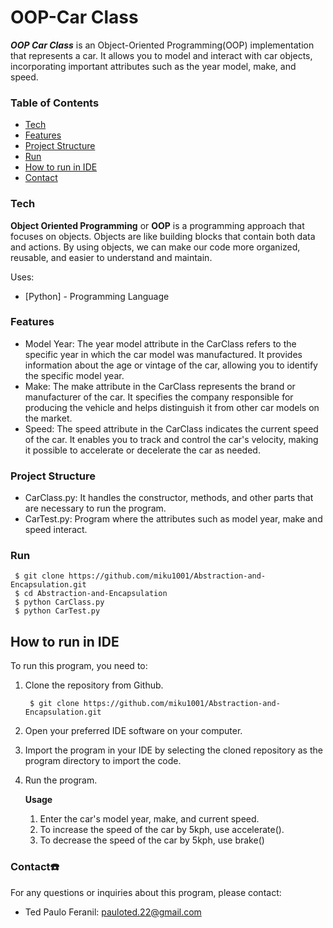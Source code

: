# OOP-Car Class

***OOP Car Class*** is an Object-Oriented Programming(OOP) implementation that represents a car. It allows you to model and interact with car objects, 
incorporating important attributes such as the year model, make, and speed.



### Table of Contents
- [Tech](#tech)
- [Features](#feat)
- [Project Structure](#proj)
- [Run](#run)
- [How to run in IDE](#ide)
- [Contact](#contact)

### Tech <a name="tech"></a>
**Object Oriented Programming** or **OOP** is a programming approach that focuses on objects. Objects are like building 
blocks that contain both data and actions. By using objects, we can make our code more organized, reusable, and easier to understand and maintain. 

Uses:
* [Python] - Programming Language

### Features <a name="feat"></a>
- Model Year: The year model attribute in the CarClass refers to the specific year in which the car model was manufactured. It provides information
  about the age or vintage of the car, allowing you to identify the specific model year.
- Make: The make attribute in the CarClass represents the brand or manufacturer of the car. It specifies the company responsible for producing the
  vehicle and helps distinguish it from other car models on the market.
- Speed: The speed attribute in the CarClass indicates the current speed of the car. It enables you to track and control the car's velocity, making
  it possible to accelerate or decelerate the car as needed.

### Project Structure <a name="proj"></a>
- CarClass.py: It handles the constructor, methods, and other parts that are necessary to run the program.
- CarTest.py: Program where the attributes such as model year, make and speed interact.

### Run <a name="run"></a>
     $ git clone https://github.com/miku1001/Abstraction-and-Encapsulation.git
     $ cd Abstraction-and-Encapsulation
     $ python CarClass.py
     $ python CarTest.py
     
## How to run in IDE <a name="ide"></a>

To run this program, you need to:
1. Clone the repository from Github.

        $ git clone https://github.com/miku1001/Abstraction-and-Encapsulation.git
2. Open your preferred IDE software on your computer.
3. Import the program in your IDE by selecting the cloned repository as the program directory to import the code.
4. Run the program.
   
    **Usage**
    1. Enter the car's model year, make, and current speed.
    2. To increase the speed of the car by 5kph, use accelerate().
    3. To decrease the speed of the car by 5kph, use brake()

### Contact☎️ <a name="contact"></a>
  For any questions or inquiries about this program, please contact:
  
  - Ted Paulo Feranil: pauloted.22@gmail.com
